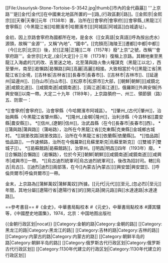 [[File:Ussuriysk-Stone-Tortoise-S-3542.jpg|thumb]]市內的金代贔屭]]
'''上京路'''是[[金代|金代]]在中國東北地區所置的一[[路_(行政區劃)|路]]。[[金熙宗|金熙宗]][[天眷|天眷]]元年（1138年）置，治所在[[會寧府|會寧府]][[會寧縣_(黑龍江)|會寧縣]]（今黑龍江省[[哈爾濱市|哈爾濱市]][[阿城區|阿城區]]白城遺址）。

金初，因上京路會寧府為國都所在地，是金水（[[女真語|女真語]]呼為按出虎水）源頭，故稱'''金源'''，又稱“內地”、“國中”。[[完顏亮|海陵王]]遷都[[中都|中都]]（今[[北京|北京]]）後，於[[正隆|正隆]]二年（1157年）廢“上京”之號，改稱'''會寧府路'''。金世宗[[大定_(金)|大定]]十三年（1173年）復稱上京路。其轄地東至黑龍江入海處的兀的改、吉里迷之地，北至蒲與路火魯火疃謀克（黑龍江以北），西至肇州，南至[[曷懶路|曷懶路]]與[[高麗|高麗]]相接。大致相當於今[[黑龍江省|黑龍江省]]全境，[[吉林省|吉林省]][[長春市|長春市]]、[[吉林市|吉林市]]、[[延邊州|延邊州]]、[[白山市|白山市]]、[[松原市|松原市]]大部，[[朝鮮|朝鮮]][[咸鏡北道|咸鏡北道]]、[[咸鏡南道|咸鏡南道]]、[[兩江道|兩江道]]，俄羅斯[[外興安嶺|外興安嶺]]以南一帶。大定二十九年（1189年），上京路領府一、州三、領節鎮（路）五、防禦一：

*[[會寧府|會寧府]]，治會寧縣（今哈爾濱市阿城區）。
*[[肇州_(古代)|肇州]]，治始興縣（今黑龍江省肇州縣）。
*[[隆州_(金朝)|隆州]]，治利涉縣（今吉林省[[農安縣|農安縣]]）。
*[[信州_(遼朝)|信州]]，治武昌縣（在今[[長春市|長春市]]西）。
*[[蒲與路|蒲與路]]（蒲峪路），治所在今黑龍江省[[克東縣|克東縣]]金城鄉古城村。
*[[胡里改路|胡里改路]]，治所在今黑龍江省[[依蘭縣|依蘭縣]]。
*[[恤品路|恤品路]]，一作速頻路，治所在今俄羅斯[[烏蘇里斯克|烏蘇里斯克]]（[[雙城子|雙城子]]）。
*[[曷蘇館路|曷蘇館路]]，治寧州。[[明昌|明昌]]四年（1193年）廢。
*[[合懶路|合懶路]]（曷懶路），位於今天[[朝鮮|朝鮮]][[咸鏡南道|咸鏡南道]][[咸興市|咸興市]]一帶。
*[[烏古迪烈統軍司|烏古迪烈統軍司]]，後改為招討司。轄[[烏古|烏古]]、[[迪烈|迪烈]]兩部落，在今[[內蒙古|內蒙古]][[興安盟|興安盟]]、[[呼倫貝爾市|呼倫貝爾市]]一帶。

金末，上京路為[[蒲鮮萬奴|蒲鮮萬奴]]所據。[[元代|元代]][[至元_(忽必烈)|至元]]年間，其地分屬[[遼陽行省|遼陽行省]]的[[開元路|開元路]]與[[水達達路|水達達路]]。

==參考書目==
#《金史》，中華書局點校本
#《元史》，中華書局點校本
#譚其驤等，《中國歷史地圖集》，1974，北京：中国地图出版社

{{金朝行政区划|nocat}}
[[Category:金朝的路|Category:金朝的路]]
[[Category:黑龙江的路|Category:黑龙江的路]]
[[Category:吉林的路|Category:吉林的路]]
[[Category:内蒙古的路|Category:内蒙古的路]]
[[Category:朝鲜半岛的路|Category:朝鲜半岛的路]]
[[Category:俄罗斯古代行政区划|Category:俄罗斯古代行政区划]]
[[Category:1130年代建立的行政区划|Category:1130年代建立的行政区划]]